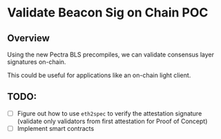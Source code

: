 # Validate Beacon Sig on Chain POC

## Overview

Using the new Pectra BLS precompiles, we can validate consensus layer signatures on-chain.

This could be useful for applications like an on-chain light client.

## TODO:
- [ ] Figure out how to use `eth2spec` to verify the attestation signature (validate only validators from first attestation for Proof of Concept)
- [ ] Implement smart contracts